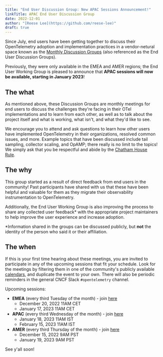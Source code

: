 ```yaml
---
title: "End User Discussion Group: New APAC Sessions Announcement!"
linkTitle: APAC End User Discussion Group
date: 2022-12-01
author: "[Reese Lee](https://github.com/reese-lee)"
draft: true 
---
```


Since July, end users have been getting together to discuss their OpenTelemetry 
adoption and implementation practices in a vendor-netural space known as the 
[Monthly Discussion Groups](https://opentelemetry.io/community/end-user/discussion-group/) 
(also referenced as the End User Discussion Groups). 

Previously, they were only available in the EMEA and AMER regions; the End User 
Working Group is pleased to announce that **APAC sessions will now be available, 
starting in January 2023**! 

## The what
As mentioned above, these Discussion Groups are monthly meetings for end users 
to discuss the challenges they're facing in their OTel implementations and to 
learn from each other, as well as to talk about the project itself and what is 
working, what isn't, and what they'd like to see. 

We encourage you to attend and ask questions to learn how other users have 
implemented OpenTelemetry in their organizations, resolved common issues, and 
more. Example topics that have been discussed include tail sampling, collector 
scaling, and OpAMP; there really is no limit to the topics! We simply ask that 
you be respectful and abide by the [Chatham House Rule](https://www.chathamhouse.org/about-us/chatham-house-rule#:~:text=The%20Rule%20reads%20as%20follows,other%20participant%2C%20may%20be%20revealed.).

## The why
This group started as a result of direct feedback from end users in the community! 
Past participants have shared with us that these have been helpful and valuable 
for them as they migrate their observability instrumentation to OpenTelemetry. 

Additionally, the End User Working Group is also improving the process to share 
any collected user feedback* with the appropriate project maintainers to help 
improve the user experience and increase adoption. 

*Information shared in the groups can be discussed publicly, but **not** the 
identity of the person who said it or their affiliation. 

## The when
If this is your first time hearing about these meetings, you are invited to 
participate in any of the upcoming sessions that fit your schedule. Look for 
the meetings by filtering them in one of the community's publicly available 
[calendars](https://github.com/open-telemetry/community#calendar), and duplicate 
the event to your own. There will also be periodic reminders in the general CNCF 
Slack `#opentelemetry` channel. 

Upcoming sessions:

* **EMEA** (every third Tuesday of the month) - join [here](https://us06web.zoom.us/j/85691064809?pwd=c0VCejh)
  * December 20, 2022 11AM CET
  * January 17, 2023 11AM CET
* **APAC** (every third Wednesday of the month) - join [here](https://us06web.zoom.us/j/82702918447?pwd=WllKc0hmdTNuelhFdlhMM1Q3TktSQT09)
  * January 18, 2023 11AM IST 
  * February 15, 2023 11AM IST
* **AMER** (every third Thursday of the month) - join [here](https://us06web.zoom.us/j/87037874951?pwd=WGo3eUZpeWFZTlhJQXhJeXZhQmwvUT09)
  * December 15, 2022 9AM PST
  * January 19, 2023 9AM PST

See y'all soon! 
